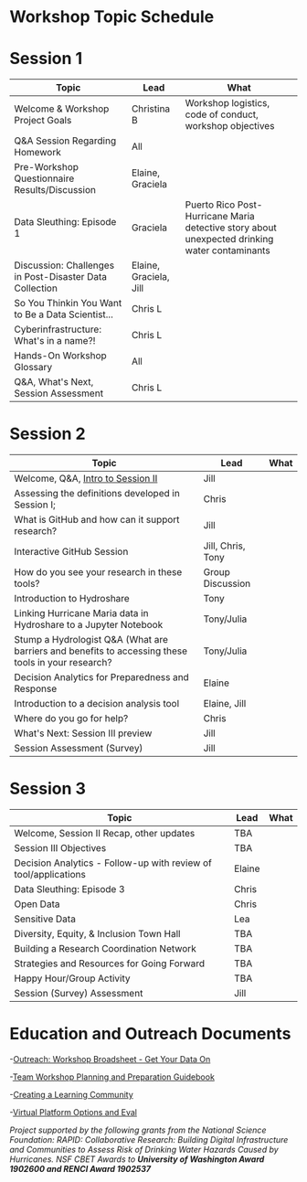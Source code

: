 # Workshop Topic Schedule

# Session 1

Topic | Lead | What
------|------|------
Welcome & Workshop Project Goals | Christina B | Workshop logistics, code of conduct, workshop objectives	
Q&A Session Regarding Homework	| All | 
Pre-Workshop Questionnaire Results/Discussion | Elaine, Graciela | 
Data Sleuthing: Episode 1 | Graciela | Puerto Rico Post-Hurricane Maria detective story about unexpected drinking water contaminants
Discussion: Challenges in Post-Disaster Data Collection	| Elaine, Graciela, Jill |
So You Thinkin You Want to Be a Data Scientist... | Chris L |
Cyberinfrastructure: What's in a name?! | Chris L |
Hands-On Workshop Glossary | All |
Q&A, What's Next, Session Assessment | Chris L |


# Session 2

Topic | Lead | What
------|------|------
Welcome, Q&A, [Intro to Session II](https://rapid-research.github.io/nc_pr_virtual_workshop/modules/sessionII_goals.html) | Jill |
Assessing the definitions developed in Session I;  | Chris | 
What is GitHub and how can it support research? | Jill | 
Interactive GitHub Session | Jill, Chris, Tony | 
How do you see your research in these tools? | Group Discussion | 
Introduction to Hydroshare | Tony  |
Linking Hurricane Maria data in Hydroshare to a Jupyter Notebook | Tony/Julia | 
Stump a Hydrologist Q&A (What are barriers and benefits to accessing these tools in your research? | Tony/Julia |
Decision Analytics for Preparedness and Response | Elaine |
Introduction to a decision analysis tool | Elaine, Jill | 
Where do you go for help? | Chris |
What's Next: Session III preview | Jill | 
Session Assessment (Survey) | Jill | 


# Session 3

Topic | Lead | What
------|------|------
Welcome, Session II Recap, other updates | TBA |
Session III Objectives | TBA |
Decision Analytics - Follow-up with review of tool/applications | Elaine |
Data Sleuthing: Episode 3 | Chris |
Open Data | Chris |
Sensitive Data | Lea |
Diversity, Equity, & Inclusion Town Hall | TBA
Building a Research Coordination Network | TBA
Strategies and Resources for Going Forward | TBA
Happy Hour/Group Activity | TBA
Session (Survey) Assessment | Jill 

# Education and Outreach Documents

-[Outreach: Workshop Broadsheet - Get Your Data On](https://docs.google.com/document/d/1WSVSWu0mhwIUBR7wQrqPXikbZdIu-zzFOF2P8ektXZo/edit?usp=sharing) 

-[Team Workshop Planning and Preparation Guidebook](https://docs.google.com/document/d/1uK2MCTsLGZ-heOJJruGzImg9fqzbP_Kuq4AZykjDh3I/edit?usp=sharing)

-[Creating a Learning Community](https://docs.google.com/document/d/1Hb_o1O30iPqnbI-4Dqtj-cDXPAuMK2LS/edit?usp=sharing&ouid=100483442120337422348&rtpof=true&sd=true)

-[Virtual Platform Options and Eval](https://docs.google.com/document/d/1EvIIGaDbynJ1zTVkyn0BhjlrKdCKA4xQmJ5OPwQ8u-M/edit?usp=sharing)



*Project supported by the following grants from the National Science Foundation: RAPID: Collaborative Research: Building Digital Infrastructure and Communities to Assess Risk of Drinking Water Hazards Caused by Hurricanes. NSF CBET Awards to __University of Washington Award 1902600 and RENCI Award 1902537__*
